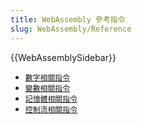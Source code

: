 ```yaml
---
title: WebAssembly 參考指令 
slug: WebAssembly/Reference
---
```


{{WebAssemblySidebar}}

- [`數字相關指令`](/en-US/docs/WebAssembly/Reference/Numeric)
- [`變數相關指令`](/en-US/docs/WebAssembly/Reference/Variables)
- [`記憶體相關指令`](/en-US/docs/WebAssembly/Reference/Memory)
- [`控制流相關指令`](/zh-TW/docs/WebAssembly/Reference/Control_flow)
<!-- These pages are not written yet
- [`Vector/SIMD instructions`](/en-US/docs/WebAssembly/Reference/Vector)
- [`Reference instructions`](/en-US/docs/WebAssembly/Reference/Reference)
- [`Table instructions`](/en-US/docs/WebAssembly/Reference/Table)
  -->
